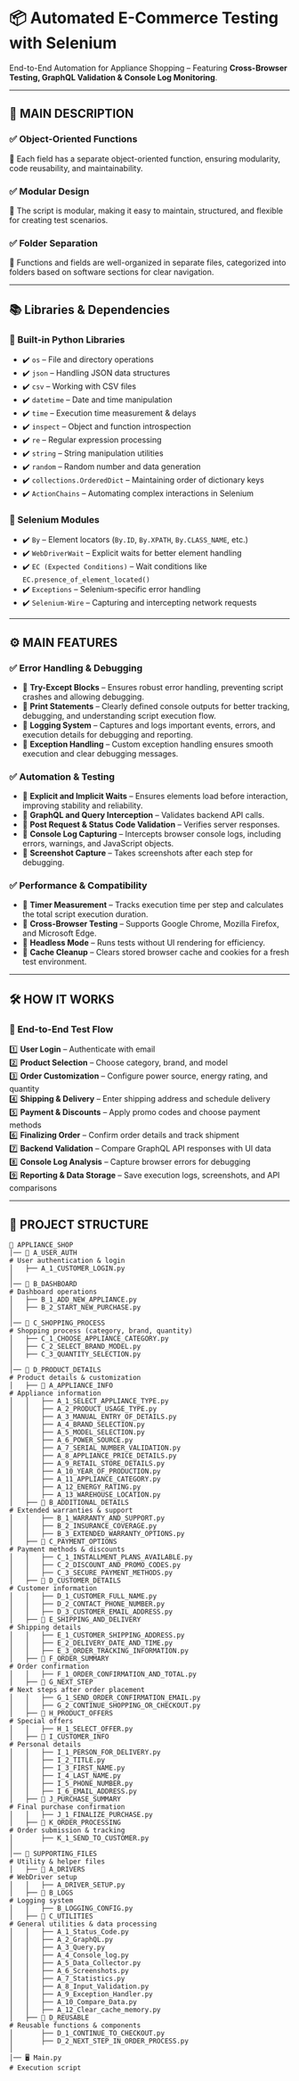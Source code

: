 # 📦 Automated E-Commerce Testing with Selenium

End-to-End Automation for Appliance Shopping – Featuring **Cross-Browser Testing, GraphQL Validation & Console Log Monitoring**.

---

## 📌 MAIN DESCRIPTION

### ✅ Object-Oriented Functions
🔹 Each field has a separate object-oriented function, ensuring modularity, code reusability, and maintainability.

### ✅ Modular Design
🔹 The script is modular, making it easy to maintain, structured, and flexible for creating test scenarios.

### ✅ Folder Separation
🔹 Functions and fields are well-organized in separate files, categorized into folders based on software sections for clear navigation.

---

## 📚 Libraries & Dependencies

### 🔹 Built-in Python Libraries
- ✔️ `os` – File and directory operations
- ✔️ `json` – Handling JSON data structures
- ✔️ `csv` – Working with CSV files
- ✔️ `datetime` – Date and time manipulation
- ✔️ `time` – Execution time measurement & delays
- ✔️ `inspect` – Object and function introspection
- ✔️ `re` – Regular expression processing
- ✔️ `string` – String manipulation utilities
- ✔️ `random` – Random number and data generation
- ✔️ `collections.OrderedDict` – Maintaining order of dictionary keys
- ✔️ `ActionChains` – Automating complex interactions in Selenium

### 🔹 Selenium Modules
- ✔️ `By` – Element locators (`By.ID`, `By.XPATH`, `By.CLASS_NAME`, etc.)
- ✔️ `WebDriverWait` – Explicit waits for better element handling
- ✔️ `EC (Expected Conditions)` – Wait conditions like `EC.presence_of_element_located()`
- ✔️ `Exceptions` – Selenium-specific error handling
- ✔️ `Selenium-Wire` – Capturing and intercepting network requests

---

## ⚙️ MAIN FEATURES

### ✅ Error Handling & Debugging
- 🔹 **Try-Except Blocks** – Ensures robust error handling, preventing script crashes and allowing debugging.
- 🔹 **Print Statements** – Clearly defined console outputs for better tracking, debugging, and understanding script execution flow.
- 🔹 **Logging System** – Captures and logs important events, errors, and execution details for debugging and reporting.
- 🔹 **Exception Handling** – Custom exception handling ensures smooth execution and clear debugging messages.

### ✅ Automation & Testing
- 🔹 **Explicit and Implicit Waits** – Ensures elements load before interaction, improving stability and reliability.
- 🔹 **GraphQL and Query Interception** – Validates backend API calls.
- 🔹 **Post Request & Status Code Validation** – Verifies server responses.
- 🔹 **Console Log Capturing** – Intercepts browser console logs, including errors, warnings, and JavaScript objects.
- 🔹 **Screenshot Capture** – Takes screenshots after each step for debugging.

### ✅ Performance & Compatibility
- 🔹 **Timer Measurement** – Tracks execution time per step and calculates the total script execution duration.
- 🔹 **Cross-Browser Testing** – Supports Google Chrome, Mozilla Firefox, and Microsoft Edge.
- 🔹 **Headless Mode** – Runs tests without UI rendering for efficiency.
- 🔹 **Cache Cleanup** – Clears stored browser cache and cookies for a fresh test environment.

---

## 🛠 HOW IT WORKS

### 🔹 End-to-End Test Flow
1️⃣ **User Login** – Authenticate with email  
2️⃣ **Product Selection** – Choose category, brand, and model  
3️⃣ **Order Customization** – Configure power source, energy rating, and quantity  
4️⃣ **Shipping & Delivery** – Enter shipping address and schedule delivery  
5️⃣ **Payment & Discounts** – Apply promo codes and choose payment methods  
6️⃣ **Finalizing Order** – Confirm order details and track shipment  
7️⃣ **Backend Validation** – Compare GraphQL API responses with UI data  
8️⃣ **Console Log Analysis** – Capture browser errors for debugging  
9️⃣ **Reporting & Data Storage** – Save execution logs, screenshots, and API comparisons  

---

## 📂 **PROJECT STRUCTURE**

```plaintext
📁 APPLIANCE_SHOP
│── 📁 A_USER_AUTH                                                                       # User authentication & login
│   ├── A_1_CUSTOMER_LOGIN.py
│
│── 📁 B_DASHBOARD                                                                        # Dashboard operations
│   ├── B_1_ADD_NEW_APPLIANCE.py
│   ├── B_2_START_NEW_PURCHASE.py
│
│── 📁 C_SHOPPING_PROCESS                                                                 # Shopping process (category, brand, quantity)
│   ├── C_1_CHOOSE_APPLIANCE_CATEGORY.py
│   ├── C_2_SELECT_BRAND_MODEL.py
│   ├── C_3_QUANTITY_SELECTION.py
│
│── 📁 D_PRODUCT_DETAILS                                                                   # Product details & customization
│   ├── 📁 A_APPLIANCE_INFO                                                                # Appliance information
│   │   ├── A_1_SELECT_APPLIANCE_TYPE.py
│   │   ├── A_2_PRODUCT_USAGE_TYPE.py
│   │   ├── A_3_MANUAL_ENTRY_OF_DETAILS.py
│   │   ├── A_4_BRAND_SELECTION.py
│   │   ├── A_5_MODEL_SELECTION.py
│   │   ├── A_6_POWER_SOURCE.py
│   │   ├── A_7_SERIAL_NUMBER_VALIDATION.py
│   │   ├── A_8_APPLIANCE_PRICE_DETAILS.py
│   │   ├── A_9_RETAIL_STORE_DETAILS.py
│   │   ├── A_10_YEAR_OF_PRODUCTION.py
│   │   ├── A_11_APPLIANCE_CATEGORY.py
│   │   ├── A_12_ENERGY_RATING.py
│   │   ├── A_13_WAREHOUSE_LOCATION.py
│   ├── 📁 B_ADDITIONAL_DETAILS                                                              # Extended warranties & support
│   │   ├── B_1_WARRANTY_AND_SUPPORT.py
│   │   ├── B_2_INSURANCE_COVERAGE.py
│   │   ├── B_3_EXTENDED_WARRANTY_OPTIONS.py
│   ├── 📁 C_PAYMENT_OPTIONS                                                                 # Payment methods & discounts
│   │   ├── C_1_INSTALLMENT_PLANS_AVAILABLE.py
│   │   ├── C_2_DISCOUNT_AND_PROMO_CODES.py
│   │   ├── C_3_SECURE_PAYMENT_METHODS.py
│   ├── 📁 D_CUSTOMER_DETAILS                                                                # Customer information
│   │   ├── D_1_CUSTOMER_FULL_NAME.py
│   │   ├── D_2_CONTACT_PHONE_NUMBER.py
│   │   ├── D_3_CUSTOMER_EMAIL_ADDRESS.py
│   ├── 📁 E_SHIPPING_AND_DELIVERY                                                            # Shipping details
│   │   ├── E_1_CUSTOMER_SHIPPING_ADDRESS.py
│   │   ├── E_2_DELIVERY_DATE_AND_TIME.py
│   │   ├── E_3_ORDER_TRACKING_INFORMATION.py
│   ├── 📁 F_ORDER_SUMMARY                                                                    # Order confirmation
│   │   ├── F_1_ORDER_CONFIRMATION_AND_TOTAL.py
│   ├── 📁 G_NEXT_STEP                                                                        # Next steps after order placement
│   │   ├── G_1_SEND_ORDER_CONFIRMATION_EMAIL.py
│   │   ├── G_2_CONTINUE_SHOPPING_OR_CHECKOUT.py
│   ├── 📁 H_PRODUCT_OFFERS                                                                   # Special offers
│   │   ├── H_1_SELECT_OFFER.py
│   ├── 📁 I_CUSTOMER_INFO                                                                    # Personal details
│   │   ├── I_1_PERSON_FOR_DELIVERY.py
│   │   ├── I_2_TITLE.py
│   │   ├── I_3_FIRST_NAME.py
│   │   ├── I_4_LAST_NAME.py
│   │   ├── I_5_PHONE_NUMBER.py
│   │   ├── I_6_EMAIL_ADDRESS.py
│   ├── 📁 J_PURCHASE_SUMMARY                                                                  # Final purchase confirmation
│   │   ├── J_1_FINALIZE_PURCHASE.py
│   ├── 📁 K_ORDER_PROCESSING                                                                  # Order submission & tracking
│       ├── K_1_SEND_TO_CUSTOMER.py
│
│── 📁 SUPPORTING_FILES                                                                        # Utility & helper files
│   ├── 📁 A_DRIVERS                                                                           # WebDriver setup
│   │   ├── A_DRIVER_SETUP.py
│   ├── 📁 B_LOGS                                                                              # Logging system
│   │   ├── B_LOGGING_CONFIG.py
│   ├── 📁 C_UTILITIES                                                                         # General utilities & data processing
│   │   ├── A_1_Status_Code.py
│   │   ├── A_2_GraphQL.py
│   │   ├── A_3_Query.py
│   │   ├── A_4_Console_log.py
│   │   ├── A_5_Data_Collector.py
│   │   ├── A_6_Screenshots.py
│   │   ├── A_7_Statistics.py
│   │   ├── A_8_Input_Validation.py
│   │   ├── A_9_Exception_Handler.py
│   │   ├── A_10_Compare_Data.py
│   │   ├── A_12_Clear_cache_memory.py
│   ├── 📁 D_REUSABLE                                                                           # Reusable functions & components
│       ├── D_1_CONTINUE_TO_CHECKOUT.py
│       ├── D_2_NEXT_STEP_IN_ORDER_PROCESS.py
│
│── 🖥️ Main.py                                                                                   # Execution script

